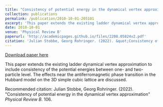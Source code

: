 ```yaml
---
title: "Consistency of potential energy in the dynamical vertex approximation"
collection: publications
permalink: /publication/2010-10-01-205101
excerpt: 'This paper extends the existing ladder dynamical vertex approximation to include consistency of the potential energies between one- and two-particle level. The effects near the antiferromagnetic phase transition in the Hubbard model on the 3D simple cubic lattice are discussed.'
date: 2010-10-01
venue: 'Physical Review B'
paperurl: 'http://academicpages.github.io/files/2208.05824v2.pdf'
citation: 'Julian Stobbe, Georg Rohringer. (2022). &quot;Consistency of potential energy in the dynamical vertex approximation&quot; <i>Physical Review B</i>. 106.'
---
```


<a href='http://academicpages.github.io/files/2208.05824v2.pdf'>Download paper here</a>

This paper extends the existing ladder dynamical vertex approximation to include consistency of the potential energies between one- and two-particle level. The effects near the antiferromagnetic phase transition in the Hubbard model on the 3D simple cubic lattice are discussed.

Recommended citation: Julian Stobbe, Georg Rohringer. (2022). "Consistency of potential energy in the dynamical vertex approximation" <i>Physical Review B</i>. 106.